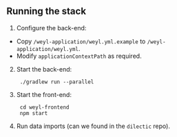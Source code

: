 ## Running the stack

1. Configure the back-end:

  - Copy `/weyl-application/weyl.yml.example` to `/weyl-application/weyl.yml`.
  - Modify `applicationContextPath` as required.

2. Start the back-end:

        ./gradlew run --parallel

3. Start the front-end:

        cd weyl-frontend
        npm start

4. Run data imports (can we found in the `dilectic` repo).
